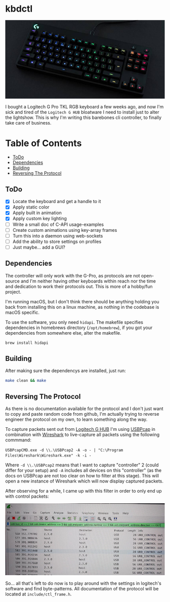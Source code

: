 # kbdctl

![keyboard](readme_img/keyboard.jpg)

I bought a Logitech G Pro TKL RGB keyboard a few weeks ago, and now I'm sick and tired of the `Logitech G HUB` bloatware I need to install just to alter the lightshow. This is why I'm writing this barebones cli controller, to finally take care of business.

# Table of Contents

* [ToDo](#todo)
* [Dependencies](#dependencies)
* [Building](#building)
* [Reversing The Protocol](#reversing-the-protocol)

## ToDo

- [X] Locate the keyboard and get a handle to it
- [X] Apply static color
- [X] Apply built in animation
- [X] Apply custom key lighting
- [ ] Write a small doc of C-API usage-examples
- [ ] Create custom animations using key-array frames
- [ ] Turn this into a daemon using web-sockets
- [ ] Add the ability to store settings on profiles
- [ ] Just maybe... add a GUI?

## Dependencies

The controller will only work with the G-Pro, as protocols are not open-source and I'm neither having other keyboards within reach nor the time and dedication to work their protocols out. This is more of a hobby/fun project.

I'm running macOS, but I don't think there should be anything holding you back from installing this on a linux machine, as nothing in the codebase is macOS specific.

To use the software, you only need `hidapi`. The makefile specifies dependencies in homebrews directory (`/opt/homebrew`), if you got your dependencies from somewhere else, alter the makefile.

```bash
brew install hidapi
```

## Building

After making sure the dependencys are installed, just run:

```bash
make clean && make
```

## Reversing The Protocol

As there is no documentation available for the protocol and I don't just want to copy and paste random code from github, I'm actually trying to reverse engineer the protocol on my own, to learn something along the way.

To capture packets sent out from [Logitech G HUB](https://www.logitechg.com/de-at/innovation/g-hub.html) I'm using [USBPcap](https://github.com/desowin/usbpcap) in combination with [Wireshark](https://www.wireshark.org) to live-capture all packets using the following commmand:

`USBPcapCMD.exe -d \\.\USBPcap2 -A -o - | "C:\Program Files\Wireshark\Wireshark.exe" -k -i -`

Where `-d \\.\USBPcap2` means that I want to capture "controller" 2 (could differ for your setup) and `-A` includes all devices on this "controller" (as the docs on USBPcap are not too clear on how to filter at this stage). This will open a new instance of Wireshark which will now display captured packets.

After observing for a while, I came up with this filter in order to only end up with control packets:

![capture.jpg](readme_img/capture.jpg)

So... all that's left to do now is to play around with the settings in logitech's software and find byte-patterns. All documentation of the protocol will be located at `include/ctl_frame.h`.